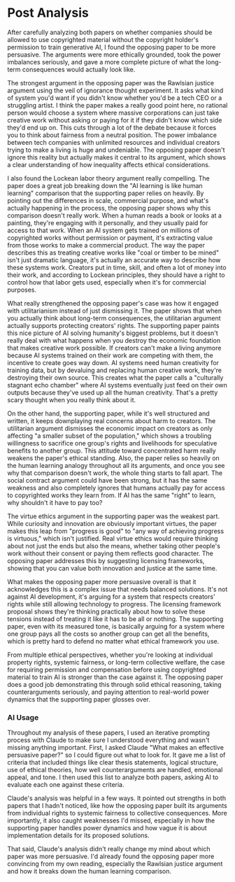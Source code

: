 # Post Analysis
After carefully analyzing both papers on whether companies should be allowed to use copyrighted material without the copyright holder's permission to train generative AI, I found the opposing paper to be more persuasive. The arguments were more ethically grounded, took the power imbalances seriously, and gave a more complete picture of what the long-term consequences would actually look like.

The strongest argument in the opposing paper was the Rawlsian justice argument using the veil of ignorance thought experiment. It asks what kind of system you'd want if you didn't know whether you'd be a tech CEO or a struggling artist. I think the paper makes a really good point here, no rational person would choose a system where massive corporations can just take creative work without asking or paying for it if they didn't know which side they'd end up on. This cuts through a lot of the debate because it forces you to think about fairness from a neutral position. The power imbalance between tech companies with unlimited resources and individual creators trying to make a living is huge and undeniable. The opposing paper doesn't ignore this reality but actually makes it central to its argument, which shows a clear understanding of how inequality affects ethical considerations.

I also found the Lockean labor theory argument really compelling. The paper does a great job breaking down the "AI learning is like human learning" comparison that the supporting paper relies on heavily. By pointing out the differences in scale, commercial purpose, and what's actually happening in the process, the opposing paper shows why this comparison doesn't really work. When a human reads a book or looks at a painting, they're engaging with it personally, and they usually paid for access to that work. When an AI system gets trained on millions of copyrighted works without permission or payment, it's extracting value from those works to make a commercial product. The way the paper describes this as treating creative works like "coal or timber to be mined" isn't just dramatic language, it's actually an accurate way to describe how these systems work. Creators put in time, skill, and often a lot of money into their work, and according to Lockean principles, they should have a right to control how that labor gets used, especially when it's for commercial purposes.

What really strengthened the opposing paper's case was how it engaged with utilitarianism instead of just dismissing it. The paper shows that when you actually think about long-term consequences, the utilitarian argument actually supports protecting creators' rights. The supporting paper paints this nice picture of AI solving humanity's biggest problems, but it doesn't really deal with what happens when you destroy the economic foundation that makes creative work possible. If creators can't make a living anymore because AI systems trained on their work are competing with them, the incentive to create goes way down. AI systems need human creativity for training data, but by devaluing and replacing human creative work, they're destroying their own source. This creates what the paper calls a "culturally stagnant echo chamber" where AI systems eventually just feed on their own outputs because they've used up all the human creativity. That's a pretty scary thought when you really think about it.

On the other hand, the supporting paper, while it's well structured and written, it keeps downplaying real concerns about harm to creators. The utilitarian argument dismisses the economic impact on creators as only affecting "a smaller subset of the population," which shows a troubling willingness to sacrifice one group's rights and livelihoods for speculative benefits to another group. This attitude toward concentrated harm really weakens the paper's ethical standing. Also, the paper relies so heavily on the human learning analogy throughout all its arguments, and once you see why that comparison doesn't work, the whole thing starts to fall apart. The social contract argument could have been strong, but it has the same weakness and also completely ignores that humans actually pay for access to copyrighted works they learn from. If AI has the same "right" to learn, why shouldn't it have to pay too?

The virtue ethics argument in the supporting paper was  the weakest part. While curiosity and innovation are obviously important virtues, the paper makes this leap from "progress is good" to "any way of achieving progress is virtuous," which isn't justified. Real virtue ethics would require thinking about not just the ends but also the means, whether taking other people's work without their consent or paying them reflects good character. The opposing paper addresses this by suggesting licensing frameworks, showing that you can value both innovation and justice at the same time.

What makes the opposing paper more persuasive overall is that it acknowledges this is a complex issue that needs balanced solutions. It's not against AI development, it's arguing for a system that respects creators' rights while still allowing technology to progress. The licensing framework proposal shows they're thinking practically about how to solve these tensions instead of treating it like it has to be all or nothing. The supporting paper, even with its measured tone, is basically arguing for a system where one group pays all the costs so another group can get all the benefits, which is pretty hard to defend no matter what ethical framework you use.

From multiple ethical perspectives, whether you're looking at individual property rights, systemic fairness, or long-term collective welfare, the case for requiring permission and compensation before using copyrighted material to train AI is stronger than the case against it. The opposing paper does a good job demonstrating this through solid ethical reasoning, taking counterarguments seriously, and paying attention to real-world power dynamics that the supporting paper glosses over.

### AI Usage 

Throughout my analysis of these papers, I used an iterative prompting process with Claude to make sure I understood everything and wasn't missing anything important. First, I asked Claude "What makes an effective persuasive paper?" so I could figure out what to look for. It gave me a list of criteria that included things like clear thesis statements, logical structure, use of ethical theories, how well counterarguments are handled, emotional appeal, and tone. I then used this list to analyze both papers, asking AI to evaluate each one against these criteria.

Claude's analysis was helpful in a few ways. It pointed out strengths in both papers that I hadn't noticed, like how the opposing paper built its arguments from individual rights to systemic fairness to collective consequences. More importantly, it also caught weaknesses I'd missed, especially in how the supporting paper handles power dynamics and how vague it is about implementation details for its proposed solutions.

That said, Claude's analysis didn't really change my mind about which paper was more persuasive. I'd already found the opposing paper more convincing from my own reading, especially the Rawlsian justice argument and how it breaks down the human learning comparison.